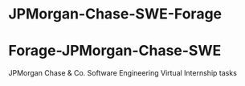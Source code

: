 # JPMorgan-Chase-SWE-Forage
# Forage-JPMorgan-Chase-SWE
JPMorgan Chase &amp; Co. Software Engineering Virtual Internship tasks
